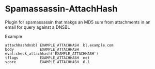 # Spamassassin-AttachHash
Plugin for spamassassin that makgs an MD5 sum from attachments in an email for query against a DNSBL

Example

```
attachhashdnsbl EXAMPLE_ATTACHHASH  bl.example.com
body            EXAMPLE_ATTACHHASH  eval:check_attachhash('EXAMPLE_ATTACHHASH')
tflags          EXAMPLE_ATTACHHASH  net
score           EXAMPLE_ATTACHHASH  0.1
```

